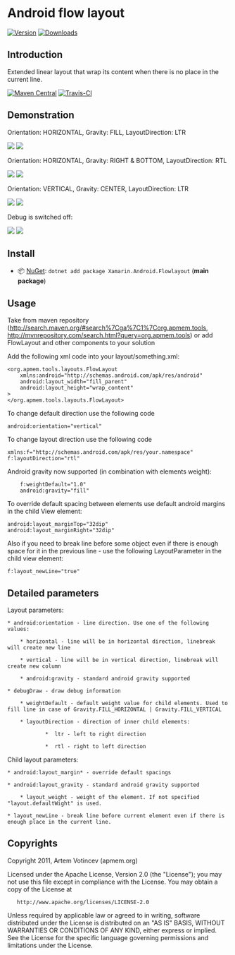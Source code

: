 # Android flow layout
[![Version](https://img.shields.io/nuget/v/Xamarin.Android.Flowlayout.svg)](https://nuget.org/packages/Xamarin.Android.Flowlayout)
[![Downloads](https://img.shields.io/nuget/dt/Xamarin.Android.Flowlayout.svg)](https://nuget.org/packages/Xamarin.Android.Flowlayout)

## Introduction

Extended linear layout that wrap its content when there is no place in the current line.

[![Maven Central](https://maven-badges.herokuapp.com/maven-central/org.apmem.tools/layouts/badge.svg?style=flat)](https://maven-badges.herokuapp.com/maven-central/org.apmem.tools/layouts/)
[![Travis-CI](https://travis-ci.org/ApmeM/android-flowlayout.svg?branch=master)](https://travis-ci.org/ApmeM/android-flowlayout)

## Demonstration

Orientation: HORIZONTAL, Gravity: FILL, LayoutDirection: LTR

![](https://github.com/ApmeM/android-flowlayout/raw/master/img/LANDSCAPE_LTR_FILL_HORIZONTAL_DEBUG.png)
![](https://github.com/ApmeM/android-flowlayout/raw/master/img/PORTRAIT_LTR_FILL_HORIZONTAL_DEBUG.png)

Orientation: HORIZONTAL, Gravity: RIGHT & BOTTOM, LayoutDirection: RTL

![](https://github.com/ApmeM/android-flowlayout/raw/master/img/LANDSCAPE_RTL_RIGHTBOTTOM_HORIZONTAL_DEBUG.png)
![](https://github.com/ApmeM/android-flowlayout/raw/master/img/PORTRAIT_RTL_RIGHTBOTTOM_HORIZONTAL_DEBUG.png)

Orientation: VERTICAL, Gravity: CENTER, LayoutDirection: LTR

![](https://github.com/ApmeM/android-flowlayout/raw/master/img/LANDSCAPE_LTR_CENTER_VERTICAL_DEBUG.png)
![](https://github.com/ApmeM/android-flowlayout/raw/master/img/PORTRAIT_LTR_CENTER_VERTICAL_DEBUG.png)

Debug is switched off:

![](https://github.com/ApmeM/android-flowlayout/raw/master/img/LANDSCAPE_LTR_FILL_HORIZONTAL_NODEBUG.png)
![](https://github.com/ApmeM/android-flowlayout/raw/master/img/PORTRAIT_LTR_FILL_HORIZONTAL_NODEBUG.png)

## Install

- 📦 [NuGet](https://nuget.org/packages/Xamarin.Android.Flowlayout): `dotnet add package Xamarin.Android.Flowlayout` (**main package**)

## Usage

Take from maven repository (<http://search.maven.org/#search%7Cga%7C1%7Corg.apmem.tools>, <http://mvnrepository.com/search.html?query=org.apmem.tools>) or add FlowLayout and other components to your solution

Add the following xml code into your layout/something.xml:

	<org.apmem.tools.layouts.FlowLayout
		xmlns:android="http://schemas.android.com/apk/res/android"
		android:layout_width="fill_parent"
		android:layout_height="wrap_content"
	>
	</org.apmem.tools.layouts.FlowLayout>

To change default direction use the following code

	android:orientation="vertical"

To change layout direction use the following code

	xmlns:f="http://schemas.android.com/apk/res/your.namespace"
	f:layoutDirection="rtl"
	
Android gravity now supported (in combination with elements weight):

        f:weightDefault="1.0"
        android:gravity="fill"

To override default spacing between elements use default android margins in the child View element:

	android:layout_marginTop="32dip"
	android:layout_marginRight="32dip"

Also if you need to break line before some object even if there is enough space for it in the previous line - use the following LayoutParameter in the child view element:

	f:layout_newLine="true"

## Detailed parameters

Layout parameters:

	* android:orientation - line direction. Use one of the following values:

		* horizontal - line will be in horizontal direction, linebreak will create new line

		* vertical - line will be in vertical direction, linebreak will create new column

        * android:gravity - standard android gravity supported

	* debugDraw - draw debug information

        * weightDefault - default weight value for child elements. Used to fill line in case of Gravity.FILL_HORIZONTAL | Gravity.FILL_VERTICAL

        * layoutDirection - direction of inner child elements:

                *  ltr - left to right direction

                *  rtl - right to left direction

Child layout parameters:

	* android:layout_margin* - override default spacings

	* android:layout_gravity - standard android gravity supported

        * layout_weight - weight of the element. If not specified "layout.defaultWight" is used.

	* layout_newLine - break line before current element even if there is enough place in the current line.

## Copyrights

   Copyright 2011, Artem Votincev (apmem.org)
 
   Licensed under the Apache License, Version 2.0 (the "License");
   you may not use this file except in compliance with the License.
   You may obtain a copy of the License at

       http://www.apache.org/licenses/LICENSE-2.0

   Unless required by applicable law or agreed to in writing, software
   distributed under the License is distributed on an "AS IS" BASIS,
   WITHOUT WARRANTIES OR CONDITIONS OF ANY KIND, either express or implied.
   See the License for the specific language governing permissions and
   limitations under the License.
